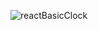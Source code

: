 ![reactBasicClock](https://user-images.githubusercontent.com/58882791/71558612-5abe8200-2a7b-11ea-82ad-0c0263a66255.png)
